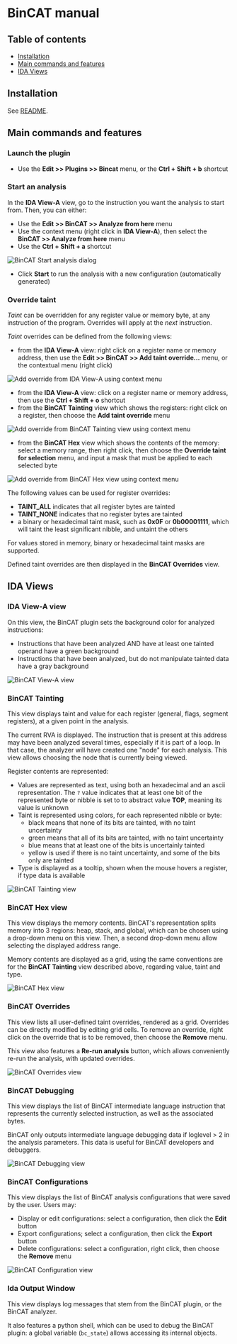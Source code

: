 # BinCAT manual

## Table of contents
* [Installation](#installation)
* [Main commands and features](#main-commands-and-features)
* [IDA Views](#ida-views)

## Installation
See [README](../README.md#installation).

## Main commands and features

### Launch the plugin
* Use the **Edit >> Plugins >> Bincat** menu, or the **Ctrl + Shift + b**
  shortcut

### Start an analysis
In the **IDA View-A** view, go to the instruction you want the analysis to
start from. Then, you can either:
* Use the **Edit >> BinCAT >> Analyze from here** menu
* Use the context menu (right click in **IDA View-A**), then select the
  **BinCAT >> Analyze from here** menu
* Use the **Ctrl + Shift + a** shortcut

![BinCAT Start analysis dialog](img/bincat-start-analysis.png)

* Click **Start** to run the analysis with a new configuration (automatically
  generated)

### Override taint
*Taint* can be overridden for any register value or memory byte, at any
instruction of the program. Overrides will apply at the *next* instruction.

*Taint* overrides can be defined from the following views:
* from the **IDA View-A** view: right click on a register name or memory
  address, then use the **Edit >> BinCAT >> Add taint override...** menu, or
  the contextual menu (right click)

![Add override from IDA View-A using context menu](img/add-taint-override-view-a.png)

* from the **IDA View-A** view: click on a register name or memory address,
  then use the **Ctrl + Shift + o** shortcut
* from the **BinCAT Tainting** view which shows the registers: right click on
  a register, then choose the **Add taint override** menu

![Add override from BinCAT Tainting view using context menu](img/add-taint-override-tainting-view.png)

* from the **BinCAT Hex** view which shows the contents of the memory: select
  a memory range, then right click, then choose the **Override taint for
  selection** menu, and input a mask that must be applied to each selected byte

![Add override from BinCAT Hex view using context menu](img/add-taint-override-hex-view.png)

The following values can be used for register overrides:
* **TAINT_ALL** indicates that all register bytes are tainted
* **TAINT_NONE** indicates that no register bytes are tainted
* a binary or hexadecimal taint mask, such as **0x0F** or **0b00001111**, which
  will taint the least significant nibble, and untaint the others

For values stored in memory, binary or hexadecimal taint masks are supported.

Defined taint overrides are then displayed in the **BinCAT Overrides** view.

## IDA Views

### IDA View-A view
On this view, the BinCAT plugin sets the background color for analyzed
instructions:
* Instructions that have been analyzed AND have at least one tainted operand
  have a green background
* Instructions that have been analyzed, but do not manipulate tainted data have
  a gray background

![BinCAT View-A view](img/ida-view-A.png)

### BinCAT Tainting
This view displays taint and value for each register (general, flags, segment
registers), at a given point in the analysis.

The current RVA is displayed. The instruction that is present at this address
may have been analyzed several times, especially if it is part of a loop. In
that case, the analyzer will have created one "node" for each analysis. This
view allows choosing the node that is currently being viewed.

Register contents are represented:
* Values are represented as text, using both an hexadecimal and an ascii
  representation. The `?` value indicates that at least one bit of the
  represented byte or nibble is set to to abstract value **TOP**, meaning its
  value is unknown
* Taint is represented using colors, for each represented nibble or byte:
  * black means that none of its bits are tainted, with no taint uncertainty
  * green means that all of its bits are tainted, with no taint uncertainty
  * blue means that at least one of the bits is uncertainly tainted
  * yellow is used if there is no taint uncertainty, and some of the bits only
    are tainted
* Type is displayed as a tooltip, shown when the mouse hovers a register, if
  type data is available

![BinCAT Tainting view](img/bincat-tainting.png)

### BinCAT Hex view

This view displays the memory contents. BinCAT's representation splits memory
into 3 regions: heap, stack, and global, which can be chosen using a drop-down
menu on this view. Then, a second drop-down menu allow selecting the displayed
address range.

Memory contents are displayed as a grid, using the same conventions are for the **BinCAT Tainting** view described above, regarding value, taint and type.

![BinCAT Hex view](img/bincat-hex.png)

### BinCAT Overrides

This view lists all user-defined taint overrides, rendered as a grid. Overrides
can be directly modified by editing grid cells. To remove an override, right
click on the override that is to be removed, then choose the **Remove** menu.

This view also features a **Re-run analysis** button, which allows conveniently
re-run the analysis, with updated overrides.

![BinCAT Overrides view](img/bincat-overrides.png)

### BinCAT Debugging

This view displays the list of BinCAT intermediate language instruction that
represents the currently selected instruction, as well as the associated bytes. 

BinCAT only outputs intermediate language debugging data if loglevel > 2 in the
analysis parameters. This data is useful for BinCAT developers and debuggers.

![BinCAT Debugging view](img/bincat-debugging.png)

### BinCAT Configurations

This view displays the list of BinCAT analysis configurations that were saved by the user. Users may:
* Display or edit configurations: select a configuration, then click the
  **Edit** button
* Export configurations; select a configuration, then click the **Export** button
* Delete configurations: select a configuration, right click, then choose the
  **Remove** menu

![BinCAT Configuration view](img/bincat-configurations.png)

### Ida Output Window

This view displays log messages that stem from the BinCAT plugin, or the BinCAT
analyzer.

It also features a python shell, which can be used to debug the BinCAT plugin:
a global variable (`bc_state`) allows accessing its internal objects.

